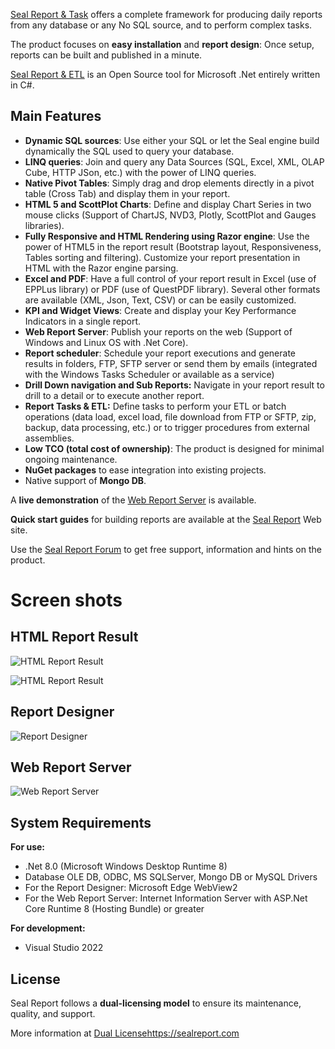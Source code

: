 <a href="https://sealreport.org" target=_blank>Seal Report & Task</a> offers a complete framework for producing daily reports from any database or any No SQL source, and to perform complex tasks.

The product focuses on **easy installation** and **report design**: Once setup, reports can be built and published in a minute. 

<a href="https://sealreport.org" target=_blank>Seal Report & ETL</a> is an Open Source tool for Microsoft .Net entirely written in C#.

## Main Features
* **Dynamic SQL sources**: Use either your SQL or let the Seal engine build dynamically the SQL used to query your database.
* **LINQ queries**: Join and query any Data Sources (SQL, Excel, XML, OLAP Cube, HTTP JSon, etc.) with the power of LINQ queries.
* **Native Pivot Tables**: Simply drag and drop elements directly in a pivot table (Cross Tab) and display them in your report.
* **HTML 5 and ScottPlot Charts**: Define and display Chart Series in two mouse clicks (Support of ChartJS, NVD3, Plotly, ScottPlot and Gauges libraries).
* **Fully Responsive and HTML Rendering using Razor engine**: Use the power of HTML5 in the report result (Bootstrap layout, Responsiveness, Tables sorting and filtering). Customize your report presentation in HTML with the Razor engine parsing.
* **Excel and PDF**: Have a full control of your report result in Excel (use of EPPLus library) or PDF (use of QuestPDF library). Several other formats are available (XML, Json, Text, CSV) or can be easily customized.
* **KPI and Widget Views**: Create and display your Key Performance Indicators in a single report.
* **Web Report Server**: Publish your reports on the web (Support of Windows and Linux OS with .Net Core).
* **Report scheduler**: Schedule your report executions and generate results in folders, FTP, SFTP server or send them by emails (integrated with the Windows Tasks Scheduler or available as a service)
* **Drill Down navigation and Sub Reports:** Navigate in your report result to drill to a detail or to execute another report.
* **Report Tasks & ETL:** Define tasks to perform your ETL or batch operations (data load, excel load, file download from FTP or SFTP, zip, backup, data processing, etc.) or to trigger procedures from external assemblies.
* **Low TCO (total cost of ownership)**: The product is designed for minimal ongoing maintenance.
* **NuGet packages** to ease integration into existing projects.
* Native support of **Mongo DB**.

A **live demonstration** of the <a href="https://sealreport.org/demo" target=_blank>Web Report Server</a> is available.

**Quick start guides**  for building reports are available at the <a href="https://sealreport.org" target=_blank>Seal Report</a> Web site.

Use the <a href="https://sealreport.org/forum" target=_blank>Seal Report Forum</a> to get free support, information and hints on the product.

# Screen shots 
## HTML Report Result
![HTML Report Result](https://ariacom.com/ImagesGITHUB/reportResult4.png) 

![HTML Report Result](https://ariacom.com/ImagesGITHUB/reportResult3.png) 

## Report Designer
![Report Designer](https://ariacom.com/ImagesGITHUB/reportDesigner2.png)

## Web Report Server
![Web Report Server](https://ariacom.com/ImagesGITHUB/webServer3.png)

## System Requirements
**For use:**
* .Net 8.0 (Microsoft Windows Desktop Runtime 8)
* Database OLE DB, ODBC, MS SQLServer, Mongo DB or MySQL Drivers
* For the Report Designer: Microsoft Edge WebView2
* For the Web Report Server: Internet Information Server with ASP.Net Core Runtime 8 (Hosting Bundle) or greater

**For development:**
* Visual Studio 2022

## License
Seal Report follows a **dual-licensing model** to ensure its maintenance, quality, and support.

More information at <a href="https://sealreport.com" target="_blank">[Dual License](https://sealreport.com)https://sealreport.com</a>
